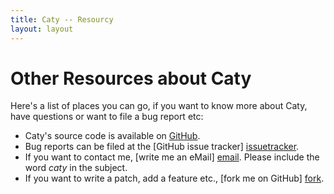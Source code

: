 ```yaml
---
title: Caty -- Resourcy
layout: layout
---
```


# Other Resources about Caty #

Here's a list of places you can go, if you want to know more about Caty,
have questions or want to file a bug report etc:

*   Caty's source code is available on [GitHub].
*   Bug reports can be filed at the [GitHub issue tracker] [issuetracker].
*   If you want to contact me, [write me an eMail] [email]. Please include the word _caty_ in the subject.
*   If you want to write a patch, add a feature etc., [fork me on GitHub] [fork].


[github]:           http://github.com/karottenreibe/caty
[issuetracker]:     http://github.com/karottenreibe/caty/issues
[fork]:             http://github.com/karottenreibe/caty/fork
[email]:            /caty/email.html

